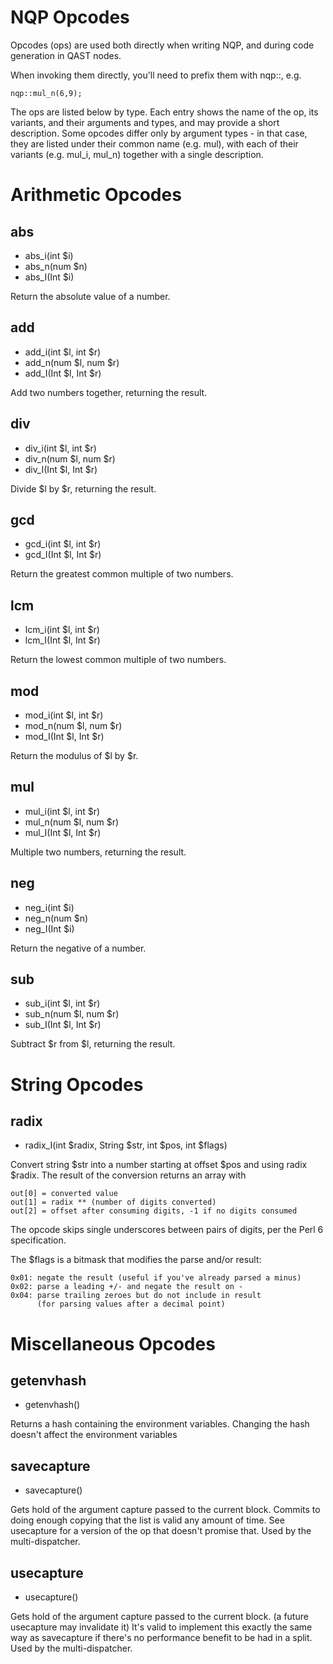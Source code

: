 # NQP Opcodes

Opcodes (ops) are used both directly when writing NQP, and during code
generation in QAST nodes.

When invoking them directly, you'll need to prefix them with nqp::, e.g.

    nqp::mul_n(6,9);

The ops are listed below by type. Each entry shows the name of the op,
its variants, and their arguments and types, and may provide a short
description.  Some opcodes differ only by argument types - in that case,
they are listed under their common name (e.g. mul), with each of their
variants (e.g. mul_i, mul_n) together with a single description.

# Arithmetic Opcodes

## abs
*  abs_i(int $i)
*  abs_n(num $n)
*  abs_I(Int $i)

Return the absolute value of a number.

## add
*  add_i(int $l, int $r)
*  add_n(num $l, num $r)
*  add_I(Int $l, Int $r)

Add two numbers together, returning the result.

## div
*  div_i(int $l, int $r)
*  div_n(num $l, num $r)
*  div_I(Int $l, Int $r)

Divide $l by $r, returning the result.

## gcd
*  gcd_i(int $l, int $r)
*  gcd_I(Int $l, Int $r)

Return the greatest common multiple of two numbers. 

## lcm
*  lcm_i(int $l, int $r)
*  lcm_I(Int $l, Int $r)

Return the lowest common multiple of two numbers. 

## mod
*  mod_i(int $l, int $r)
*  mod_n(num $l, num $r)
*  mod_I(Int $l, Int $r)

Return the modulus of $l by $r.

## mul
*  mul_i(int $l, int $r)
*  mul_n(num $l, num $r)
*  mul_I(Int $l, Int $r)

Multiple two numbers, returning the result.

## neg
*  neg_i(int $i)
*  neg_n(num $n)
*  neg_I(Int $i)

Return the negative of a number.

## sub
*  sub_i(int $l, int $r)
*  sub_n(num $l, num $r)
*  sub_I(Int $l, Int $r)

Subtract $r from $l, returning the result.

# String Opcodes

## radix
*  radix_I(int $radix, String $str, int $pos, int $flags)

Convert string $str into a number starting at offset $pos and using radix $radix.
The result of the conversion returns an array with

    out[0] = converted value
    out[1] = radix ** (number of digits converted)
    out[2] = offset after consuming digits, -1 if no digits consumed

The opcode skips single underscores between pairs of digits, per the Perl 6
specification.

The $flags is a bitmask that modifies the parse and/or result:

    0x01: negate the result (useful if you've already parsed a minus)
    0x02: parse a leading +/- and negate the result on -
    0x04: parse trailing zeroes but do not include in result
          (for parsing values after a decimal point)

# Miscellaneous Opcodes

## getenvhash
*  getenvhash()

Returns a hash containing the environment variables.
Changing the hash doesn't affect the environment variables

## savecapture
*  savecapture()

Gets hold of the argument capture passed to the current block.
Commits to doing enough copying that the list is valid any amount of time.
See usecapture for a version of the op that doesn't promise that.
Used by the multi-dispatcher.

## usecapture
*  usecapture()

Gets hold of the argument capture passed to the current block.
(a future usecapture may invalidate it)
It's valid to implement this exactly the same way as savecapture if there's no performance benefit to be had in a split.
Used by the multi-dispatcher.

